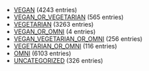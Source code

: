 - [VEGAN](category-lists/vegan) (4243 entries)
- [VEGAN_OR_VEGETARIAN](category-lists/vegan-or-vegetarian) (565 entries)
- [VEGETARIAN](category-lists/vegetarian) (3263 entries)
- [VEGAN_OR_OMNI](category-lists/vegan-or-omni) (4 entries)
- [VEGAN_VEGETARIAN_OR_OMNI](category-lists/vegan-vegetarian-or-omni) (256 entries)
- [VEGETARIAN_OR_OMNI](category-lists/vegetarian-or-omni) (116 entries)
- [OMNI](category-lists/omni) (6103 entries)
- [UNCATEGORIZED](category-lists/uncategorized) (326 entries)
